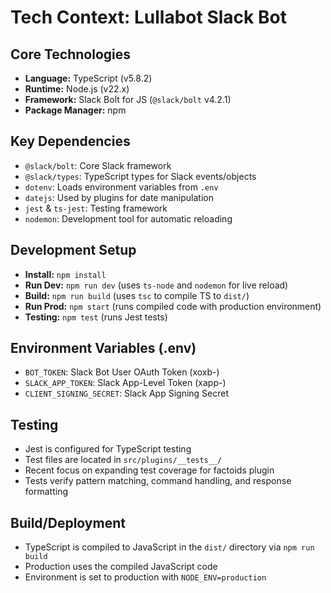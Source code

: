 # Tech Context: Lullabot Slack Bot

## Core Technologies
- **Language:** TypeScript (v5.8.2)
- **Runtime:** Node.js (v22.x)
- **Framework:** Slack Bolt for JS (`@slack/bolt` v4.2.1)
- **Package Manager:** npm

## Key Dependencies
- `@slack/bolt`: Core Slack framework
- `@slack/types`: TypeScript types for Slack events/objects
- `dotenv`: Loads environment variables from `.env`
- `datejs`: Used by plugins for date manipulation
- `jest` & `ts-jest`: Testing framework
- `nodemon`: Development tool for automatic reloading

## Development Setup
- **Install:** `npm install`
- **Run Dev:** `npm run dev` (uses `ts-node` and `nodemon` for live reload)
- **Build:** `npm run build` (uses `tsc` to compile TS to `dist/`)
- **Run Prod:** `npm start` (runs compiled code with production environment)
- **Testing:** `npm test` (runs Jest tests)

## Environment Variables (.env)
- `BOT_TOKEN`: Slack Bot User OAuth Token (xoxb-)
- `SLACK_APP_TOKEN`: Slack App-Level Token (xapp-)
- `CLIENT_SIGNING_SECRET`: Slack App Signing Secret

## Testing
- Jest is configured for TypeScript testing
- Test files are located in `src/plugins/__tests__/`
- Recent focus on expanding test coverage for factoids plugin
- Tests verify pattern matching, command handling, and response formatting

## Build/Deployment
- TypeScript is compiled to JavaScript in the `dist/` directory via `npm run build`
- Production uses the compiled JavaScript code
- Environment is set to production with `NODE_ENV=production` 